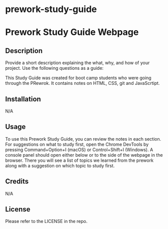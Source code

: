 # prework-study-guide
# Prework Study Guide Webpage

## Description

Provide a short description explaining the what, why, and how of your project. Use the following questions as a guide:

This Study Guide was created for boot camp students who were going through the PRewrok. It contains notes on HTML, CSS, git and JavaScrtipt.

## Installation

N/A

## Usage

To use this Prework Study Guide, you can review the notes in each section. For suggestions on what to study first, open the Chrome DevTools by pressing Command+Option+I (macOS) or Control+Shift+I (Windows). A console panel should open either below or to the side of the webpage in the browser. There you will see a list of topics we learned from the prework along with a suggestion on which topic to study first.


## Credits

N/A


## License

Please refer to the LICENSE in the repo.

